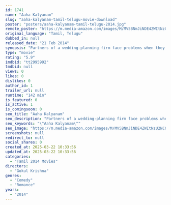 ```yaml
---
id: 1741
name: "Aaha Kalyanam"
slug: "aaha-kalyanam-tamil-telugu-movie-download"
poster: "posters/aaha-kalyanam-tamil-telugu-2014.jpg"
remote_poster: "https://m.media-amazon.com/images/M/MV5BNmJiNDE4ZWItNzU2NC00MGFlLWE2NmYtZWFmZjhhZDQ2MDAzXkEyXkFqcGdeQXVyMTEzNzg0Mjkx._V1_SX300.jpg"
original_language: "Tamil, Telugu"
dubbed_in: null
released_date: "21 Feb 2014"
synopsis: "Partners of a wedding-planning firm face problems when they fall in love."
type: "movie"
rating: "5.9"
imdbid: "tt2995992"
tmdbid: null
views: 0
likes: 0
dislikes: 0
author_id: 1
trailer_url: null
runtime: "142 min"
is_featured: 0
is_active: 1
is_comingsoon: 0
seo_title: "Aaha Kalyanam"
seo_description: "Partners of a wedding-planning firm face problems when they fall in love."
seo_keywords: "\"Aaha Kalyanam\""
seo_image: "https://m.media-amazon.com/images/M/MV5BNmJiNDE4ZWItNzU2NC00MGFlLWE2NmYtZWFmZjhhZDQ2MDAzXkEyXkFqcGdeQXVyMTEzNzg0Mjkx._V1_SX300.jpg"
screenshots: null
redirect_to: null
social_shares: 0
created_at: 2025-03-22 10:33:56
updated_at: 2025-03-22 10:33:56
categories:
  - "Tamil 2014 Movies"
directors:
  - "Gokul Krishna"
genres:
  - "Comedy"
  - "Romance"
years:
  - "2014"
---
```

